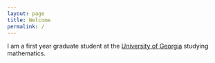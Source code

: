 ```yaml
---
layout: page
title: Welcome
permalink: /
---
```


I am a first year graduate student at the [University of Georgia](http://www.math.uga.edu/) studying mathematics.
